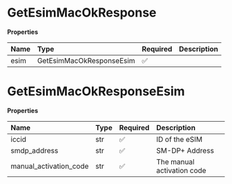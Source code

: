 # GetEsimMacOkResponse

**Properties**

| Name | Type                     | Required | Description |
| :--- | :----------------------- | :------- | :---------- |
| esim | GetEsimMacOkResponseEsim | ✅       |             |

# GetEsimMacOkResponseEsim

**Properties**

| Name                   | Type | Required | Description                |
| :--------------------- | :--- | :------- | :------------------------- |
| iccid                  | str  | ✅       | ID of the eSIM             |
| smdp_address           | str  | ✅       | SM-DP+ Address             |
| manual_activation_code | str  | ✅       | The manual activation code |
